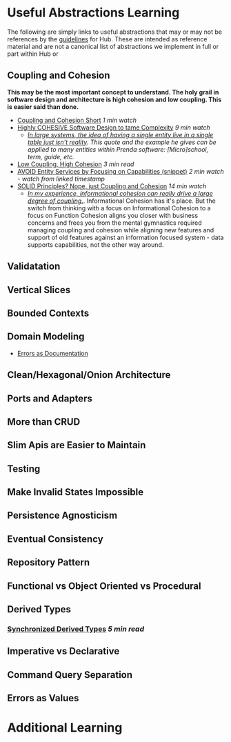# Useful Abstractions Learning
The following are simply links to useful abstractions that may or may not be references by the [guidelines](./hub.md#guidelines) for Hub. These are intended as reference material and are not a canonical list of abstractions we implement in full or part within Hub or

## Coupling and Cohesion
**This may be the most important concept to understand. The holy grail in software design and architecture is high cohesion and low coupling. This is easier said than done.**
- [Coupling and Cohesion Short](https://www.youtube.com/shorts/K_Z9FJ7jdFo) *1 min watch*
- [Highly COHESIVE Software Design to tame Complexity](https://www.youtube.com/watch?v=r0-GC3Y_OME) *9 min watch*
  - *[In large systems, the idea of having a single entity live in a single table just isn't reality](https://youtu.be/r0-GC3Y_OME?t=128). This quote and the example he gives can be applied to many entities within Prenda software: [Micro]school, term, guide, etc.*
- [Low Coupling, High Cohesion](https://medium.com/clarityhub/low-coupling-high-cohesion-3610e35ac4a6) *3 min read*
- [AVOID Entity Services by Focusing on Capabilities (snippet)](https://youtu.be/2gOOstEI4vU?t=383) *2 min watch - watch from linked timestamp*
- [SOLID Principles? Nope, just Coupling and Cohesion](https://www.youtube.com/watch?v=YDNR_gfBk0Q&ab_channel=CodeOpinion) *14 min watch*
  - *[In my experience, informational cohesion can really drive a large degree of coupling.](https://youtu.be/YDNR_gfBk0Q?t=228)*. Informational Cohesion has it's place. But the switch from thinking with a focus on Informational Cohesion to a focus on Function Cohesion aligns you closer with business concerns and frees you from the mental gymnastics required managing coupling and cohesion while aligning new features and support of old features against an information focused system - data supports capabilities, not the other way around.

## Validatation

## Vertical Slices

## Bounded Contexts

## Domain Modeling
- [Errors as Documentation](https://aldesantis.medium.com/fail-better-turning-software-errors-into-documentation-764a6bb7d71f)

## Clean/Hexagonal/Onion Architecture

## Ports and Adapters

## More than CRUD

## Slim Apis are Easier to Maintain 

## Testing

## Make Invalid States Impossible

## Persistence Agnosticism

## Eventual Consistency

## Repository Pattern

## Functional vs Object Oriented vs Procedural

## Derived Types

### [Synchronized Derived Types](https://javascript.plainenglish.io/typescript-how-to-create-synchronized-derived-types-4bf2371a9eab) *5 min read*

## Imperative vs Declarative

## Command Query Separation

## Errors as Values


# Additional Learning
